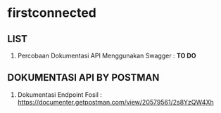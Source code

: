 # firstconnected
## LIST
1. Percobaan Dokumentasi API Menggunakan Swagger : <b> TO DO </b>

## DOKUMENTASI API BY POSTMAN
1. Dokumentasi Endpoint Fosil : https://documenter.getpostman.com/view/20579561/2s8YzQW4Xh
